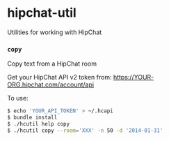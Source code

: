 hipchat-util
============

Utilities for working with HipChat

### `copy`

Copy text from a HipChat room

Get your HipChat API v2 token from: https://YOUR-ORG.hipchat.com/account/api

To use:

```sh
$ echo 'YOUR_API_TOKEN' > ~/.hcapi
$ bundle install
$ ./hcutil help copy
$ ./hcutil copy --room='XXX' -n 50 -d '2014-01-31'
```
